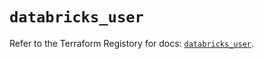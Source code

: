 # `databricks_user`

Refer to the Terraform Registory for docs: [`databricks_user`](https://registry.terraform.io/providers/databricks/databricks/1.27.0/docs/resources/user).
